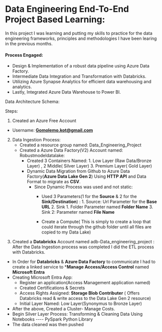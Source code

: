 # Data Engineering End-To-End Project Based Learning: 
In this project I was learning and putting my skills to practice for the data engineering frameworks, principles and methodologies I have been learing in the previous months. 

#### Process Engaged: 
-  Design & Implementation of a robust data pipeline using Azure Data Factory.
-  Intermediate Data Integration and Transformation with Databricks.
-  Utilizing Azure Synapse Analytics for efficient data warehousing and analytics.
-  Lastly, Integrated Azure Data Warehouse to Power BI.

Data Architecture Schema: 

Steps: 
1. Created an Azure Free Account
-  Username: **Gomolemo.kot@gmail.com**
2. Data Ingestion Process:
      - Created a resource group named: Data_Engineering_Project
      - Created a Azure Data Factory(V2) Account named: Robustmodeldatalake:
         - Created 3 Containers Named: 1. Low Layer (Raw Data/Bronze Layer) , 2 Middle( Silver Layer) 3. Premium Layer( Gold Layer)
         - Dynamic Data Migration from Github to Azure Data Factory(**Azure Data Lake Gen 2**) Using **HTTP API** and Data Format to migrate as **CSV**.
              - Since Dynamic Process was used and not static:
                   - Used 3 Parameters(1 for the **Source** & 2 for the **Sink/Destination**) :
                                       1. Source: Url Parameter for the **Base URL**
                                       2. Sink 1. Folder Parameter named **Folder Name**
                                       3. Sink 2: Parameter named **File Name**
                      
                   - Create a Compute( This is simply to create a loop that could iterate through the github folder until all files are copied to my Data Lake)
3. Created a **Databricks** Account named adb-Data_engineering_project : After the Data Ingestion process was completed I did the ETL process with Databricks.
  - In Order for **Databricks** & **Azure Data Factory** to communicate I had to create a linked service to ***Manage Access/Access Control** named **Microsoft Entra**
  - Creating Microsoft Entra App:
       - Register an application(Access Management application named)
       - Created Certifications & Secrets
       - Access Rights Assigned: **Storage Blob Contributer** ( Offers Databricks read & write access to the Data Lake Gen 2 resource)
      - Initial Layer Named: Low Layer(Synonymus to Bronze Layer)
  - After the above, Created a Cluster- Manage Costs.
 -  Begin Silver Layer Process: Transforming & Cleaning Data Using Notebooks  ---- PySpark Python Library
 -  The data cleaned was then pushed 
